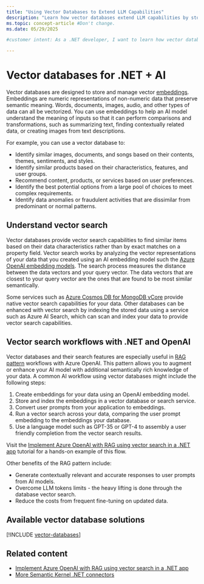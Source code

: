 ```yaml
---
title: "Using Vector Databases to Extend LLM Capabilities"
description: "Learn how vector databases extend LLM capabilities by storing and processing embeddings in .NET."
ms.topic: concept-article #Don't change.
ms.date: 05/29/2025

#customer intent: As a .NET developer, I want to learn how vector databases store and process embeddings in .NET so I can make more data available to LLMs in my apps.

---
```


# Vector databases for .NET + AI

Vector databases are designed to store and manage vector [embeddings](embeddings.md). Embeddings are numeric representations of non-numeric data that preserve semantic meaning. Words, documents, images, audio, and other types of data can all be vectorized. You can use embeddings to help an AI model understand the meaning of inputs so that it can perform comparisons and transformations, such as summarizing text, finding contextually related data, or creating images from text descriptions.

For example, you can use a vector database to:

- Identify similar images, documents, and songs based on their contents, themes, sentiments, and styles.
- Identify similar products based on their characteristics, features, and user groups.
- Recommend content, products, or services based on user preferences.
- Identify the best potential options from a large pool of choices to meet complex requirements.
- Identify data anomalies or fraudulent activities that are dissimilar from predominant or normal patterns.

## Understand vector search

Vector databases provide vector search capabilities to find similar items based on their data characteristics rather than by exact matches on a property field. Vector search works by analyzing the vector representations of your data that you created using an AI embedding model such the [Azure OpenAI embedding models](/azure/ai-services/openai/concepts/models#embeddings-models). The search process measures the distance between the data vectors and your query vector. The data vectors that are closest to your query vector are the ones that are found to be most similar semantically.

Some services such as [Azure Cosmos DB for MongoDB vCore](/azure/cosmos-db/mongodb/vcore/vector-search) provide native vector search capabilities for your data. Other databases can be enhanced with vector search by indexing the stored data using a service such as Azure AI Search, which can scan and index your data to provide vector search capabilities.

## Vector search workflows with .NET and OpenAI

Vector databases and their search features are especially useful in [RAG pattern](rag.md) workflows with Azure OpenAI. This pattern allows you to augment or enhance your AI model with additional semantically rich knowledge of your data. A common AI workflow using vector databases might include the following steps:

1. Create embeddings for your data using an OpenAI embedding model.
1. Store and index the embeddings in a vector database or search service.
1. Convert user prompts from your application to embeddings.
1. Run a vector search across your data, comparing the user prompt embedding to the embeddings your database.
1. Use a language model such as GPT-35 or GPT-4 to assembly a user friendly completion from the vector search results.

Visit the [Implement Azure OpenAI with RAG using vector search in a .NET app](../tutorials/tutorial-ai-vector-search.md) tutorial for a hands-on example of this flow.

Other benefits of the RAG pattern include:

- Generate contextually relevant and accurate responses to user prompts from AI models.
- Overcome LLM tokens limits - the heavy lifting is done through the database vector search.
- Reduce the costs from frequent fine-tuning on updated data.

## Available vector database solutions

[!INCLUDE [vector-databases](../includes/vector-databases.md)]

## Related content

- [Implement Azure OpenAI with RAG using vector search in a .NET app](../tutorials/tutorial-ai-vector-search.md)
- [More Semantic Kernel .NET connectors](https://github.com/microsoft/semantic-kernel/tree/main/dotnet/src/Connectors)
